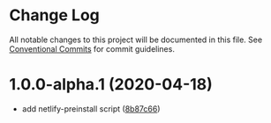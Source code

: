 # Change Log

All notable changes to this project will be documented in this file.
See [Conventional Commits](https://conventionalcommits.org) for commit guidelines.

# 1.0.0-alpha.1 (2020-04-18)


* add netlify-preinstall script ([8b87c66](https://github.com/hzdg/hz-core/commit/8b87c66))
